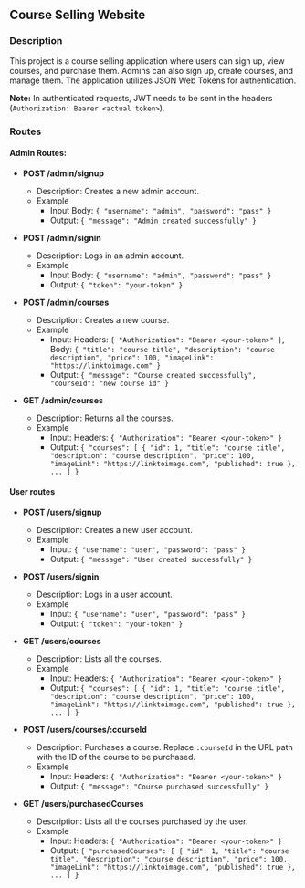 ## Course Selling Website

### Description

This project is a course selling application where users can sign up, view courses, and purchase them. Admins can also sign up, create courses, and manage them. The application utilizes JSON Web Tokens for authentication.

**Note:** In authenticated requests, JWT needs to be sent in the headers (`Authorization: Bearer <actual token>`).

### Routes

#### Admin Routes:

- **POST /admin/signup**
  - Description: Creates a new admin account.
  - Example
    - Input Body: `{ "username": "admin", "password": "pass" }`
    - Output: `{ "message": "Admin created successfully" }`

- **POST /admin/signin**
  - Description: Logs in an admin account.
  - Example
    - Input Body: `{ "username": "admin", "password": "pass" }`
    - Output: `{ "token": "your-token" }`

- **POST /admin/courses**
  - Description: Creates a new course.
  - Example
    - Input: Headers: `{ "Authorization": "Bearer <your-token>" }`, Body: `{ "title": "course title", "description": "course description", "price": 100, "imageLink": "https://linktoimage.com" }`
    - Output: `{ "message": "Course created successfully", "courseId": "new course id" }`

- **GET /admin/courses**
  - Description: Returns all the courses.
  - Example
    - Input: Headers: `{ "Authorization": "Bearer <your-token>" }`
    - Output: `{ "courses": [ { "id": 1, "title": "course title", "description": "course description", "price": 100, "imageLink": "https://linktoimage.com", "published": true }, ... ] }`

#### User routes

- **POST /users/signup**
  - Description: Creates a new user account.
  - Example
    - Input: `{ "username": "user", "password": "pass" }`
    - Output: `{ "message": "User created successfully" }`

- **POST /users/signin**
  - Description: Logs in a user account.
  - Example
    - Input: `{ "username": "user", "password": "pass" }`
    - Output: `{ "token": "your-token" }`

- **GET /users/courses**
  - Description: Lists all the courses.
  - Example
    - Input: Headers: `{ "Authorization": "Bearer <your-token>" }`
    - Output: `{ "courses": [ { "id": 1, "title": "course title", "description": "course description", "price": 100, "imageLink": "https://linktoimage.com", "published": true }, ... ] }`

- **POST /users/courses/:courseId**
  - Description: Purchases a course. Replace `:courseId` in the URL path with the ID of the course to be purchased.
  - Example
    - Input: Headers: `{ "Authorization": "Bearer <your-token>" }`
    - Output: `{ "message": "Course purchased successfully" }`

- **GET /users/purchasedCourses**
  - Description: Lists all the courses purchased by the user.
  - Example
    - Input: Headers: `{ "Authorization": "Bearer <your-token>" }`
    - Output: `{ "purchasedCourses": [ { "id": 1, "title": "course title", "description": "course description", "price": 100, "imageLink": "https://linktoimage.com", "published": true }, ... ] }`
